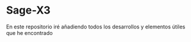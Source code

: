 # Sage-X3
En este repositorio iré añadiendo todos los desarrollos y elementos útiles que he encontrado